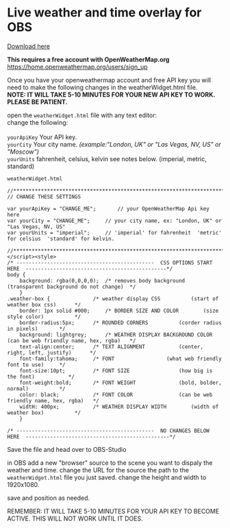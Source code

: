 # Live weather and time overlay for OBS

<a href="https://github.com/ngholson/obs_weather_time_overlay/releases">Download here</a>

**This requires a free account with OpenWeatherMap.org**
https://home.openweathermap.org/users/sign_up 
 
 Once you have your openweathermap account and free API key you will need to make the following changes in the weatherWidget.html file.<br>
 <B>NOTE: IT WILL TAKE 5-10 MINUTES FOR YOUR NEW API KEY TO WORK. PLEASE BE PATIENT.</b>
 
 open the ```weatherWidget.html``` file with any text editor:<br>
 change the following:<br><br>
 ```yourApiKey``` Your API key.<br>
 ```yourCity``` Your city name. <i>(example:"London, UK" or "Las Vegas, NV, US" or "Moscow")</i><br>
 ```yourUnits``` fahrenheit, celsius, kelvin see notes below. (imperial, metric, standard)

```
weatherWidget.html

//************************************************************************************************************************
// CHANGE THESE SETTINGS 

var yourApiKey = "CHANGE_ME";		// your OpenWeatherMap Api key here
var yourCity = "CHANGE_ME";		// your city name, ex: "London, UK" or "Las Vegas, NV, US" 
var yourUnits = "imperial";		// 'imperial' for fahrenheit  'metric' for celsius  'standard' for kelvin.

//************************************************************************************************************************
</script><style> 
/* ---------------------------------------------  CSS OPTIONS START HERE  ----------------------------------------------*/
body {
	background: rgba(0,0,0,0);	/* removes body background		(transparent background do not change)	*/
	}
.weather-box {				/* weather display CSS			(start of weather box css)		*/
	border: 1px solid #000;		/* BORDER SIZE AND COLOR		(size style color)			*/
	border-radius:5px;		/* ROUNDED CORNERS			(corder radius in pixels)		*/
	background: lightgrey;		/* WEATHER DISPLAY BACKGROUND COLOR	(can be web friendly name, hex, rgba)	*/
	text-align:center;		/* TEXT ALIGNMENT			(center, right, left, justify)		*/
	font-family:tahoma;		/* FONT					(what web friendly font to use)		*/
	font-size:10pt;			/* FONT SIZE				(how big is the font)			*/
	font-weight:bold;		/* FONT WEIGHT				(bold, bolder, normal)			*/
	color: black;			/* FONT COLOR				(can be web friendly name, hex, rgba)	*/
	widtH: 400px;			/* WEATHER DISPLAY WIDTH		(width of weather box)			*/
	}

/* ---------------------------------------------  NO CHANGES BELOW HERE  -----------------------------------------------*/
```

Save the file and head over to OBS-Studio

in OBS add a new "browser" source to the scene you want to dispaly the weather and time. 
change the URL for the source the path to the ```weatherWidget.html``` file you just saved.
change the height and width to 1920x1080.

save and position as needed.

REMEMBER: IT WILL TAKE 5-10 MINUTES FOR YOUR API KEY TO BECOME ACTIVE. THIS WILL NOT WORK UNTIL IT DOES.

